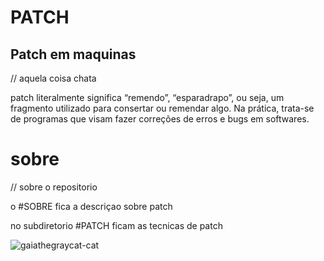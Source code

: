 # PATCH

## Patch em maquinas
// aquela coisa chata

patch literalmente significa “remendo”, “esparadrapo”, ou seja, um fragmento utilizado para consertar 
ou remendar algo. Na prática, trata-se de programas que visam fazer correções de erros e bugs em softwares. 

# sobre
// sobre o repositorio

o #SOBRE fica a descriçao sobre patch

no subdiretorio #PATCH ficam as tecnicas de patch

![gaiathegraycat-cat](https://user-images.githubusercontent.com/68440743/234316169-1d59cda3-f643-4faf-956f-d701d4a49fad.gif)
